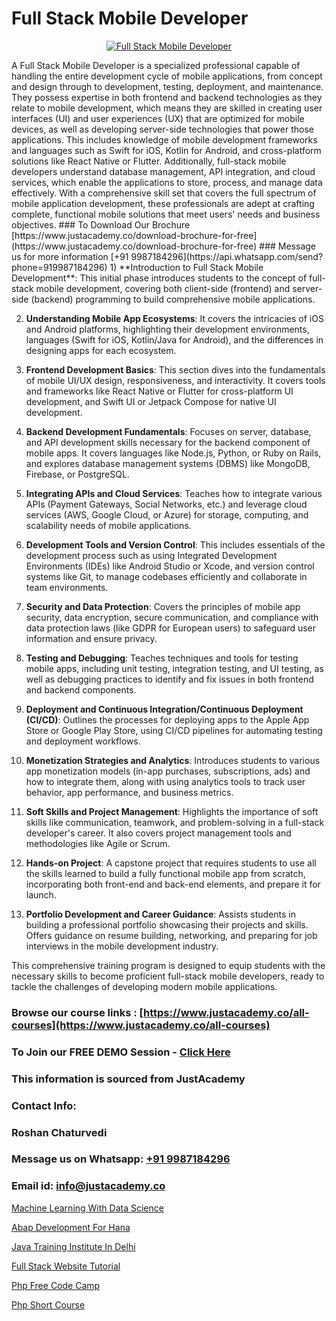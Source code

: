# Full Stack Mobile Developer

<p align="center">
  <a href="https://justacademy.co/program-detail/full-stack-web-development">
    <img src="https://justacademy.co/storage2/program_images/1704700371.webp" alt="Full Stack Mobile Developer">
  </a>
</p>
A Full Stack Mobile Developer is a specialized professional capable of handling the entire development cycle of mobile applications, from concept and design through to development, testing, deployment, and maintenance. They possess expertise in both frontend and backend technologies as they relate to mobile development, which means they are skilled in creating user interfaces (UI) and user experiences (UX) that are optimized for mobile devices, as well as developing server-side technologies that power those applications. This includes knowledge of mobile development frameworks and languages such as Swift for iOS, Kotlin for Android, and cross-platform solutions like React Native or Flutter. Additionally, full-stack mobile developers understand database management, API integration, and cloud services, which enable the applications to store, process, and manage data effectively. With a comprehensive skill set that covers the full spectrum of mobile application development, these professionals are adept at crafting complete, functional mobile solutions that meet users' needs and business objectives.
### To Download Our Brochure [https://www.justacademy.co/download-brochure-for-free](https://www.justacademy.co/download-brochure-for-free)
### Message us for more information [+91 9987184296](https://api.whatsapp.com/send?phone=919987184296)
1) **Introduction to Full Stack Mobile Development**: This initial phase introduces students to the concept of full-stack mobile development, covering both client-side (frontend) and server-side (backend) programming to build comprehensive mobile applications.

2) **Understanding Mobile App Ecosystems**: It covers the intricacies of iOS and Android platforms, highlighting their development environments, languages (Swift for iOS, Kotlin/Java for Android), and the differences in designing apps for each ecosystem.

3) **Frontend Development Basics**: This section dives into the fundamentals of mobile UI/UX design, responsiveness, and interactivity. It covers tools and frameworks like React Native or Flutter for cross-platform UI development, and Swift UI or Jetpack Compose for native UI development.

4) **Backend Development Fundamentals**: Focuses on server, database, and API development skills necessary for the backend component of mobile apps. It covers languages like Node.js, Python, or Ruby on Rails, and explores database management systems (DBMS) like MongoDB, Firebase, or PostgreSQL.

5) **Integrating APIs and Cloud Services**: Teaches how to integrate various APIs (Payment Gateways, Social Networks, etc.) and leverage cloud services (AWS, Google Cloud, or Azure) for storage, computing, and scalability needs of mobile applications.

6) **Development Tools and Version Control**: This includes essentials of the development process such as using Integrated Development Environments (IDEs) like Android Studio or Xcode, and version control systems like Git, to manage codebases efficiently and collaborate in team environments.

7) **Security and Data Protection**: Covers the principles of mobile app security, data encryption, secure communication, and compliance with data protection laws (like GDPR for European users) to safeguard user information and ensure privacy.

8) **Testing and Debugging**: Teaches techniques and tools for testing mobile apps, including unit testing, integration testing, and UI testing, as well as debugging practices to identify and fix issues in both frontend and backend components.

9) **Deployment and Continuous Integration/Continuous Deployment (CI/CD)**: Outlines the processes for deploying apps to the Apple App Store or Google Play Store, using CI/CD pipelines for automating testing and deployment workflows.

10) **Monetization Strategies and Analytics**: Introduces students to various app monetization models (in-app purchases, subscriptions, ads) and how to integrate them, along with using analytics tools to track user behavior, app performance, and business metrics.

11) **Soft Skills and Project Management**: Highlights the importance of soft skills like communication, teamwork, and problem-solving in a full-stack developer's career. It also covers project management tools and methodologies like Agile or Scrum.

12) **Hands-on Project**: A capstone project that requires students to use all the skills learned to build a fully functional mobile app from scratch, incorporating both front-end and back-end elements, and prepare it for launch.

13) **Portfolio Development and Career Guidance**: Assists students in building a professional portfolio showcasing their projects and skills. Offers guidance on resume building, networking, and preparing for job interviews in the mobile development industry.

This comprehensive training program is designed to equip students with the necessary skills to become proficient full-stack mobile developers, ready to tackle the challenges of developing modern mobile applications.

### Browse our course links : [https://www.justacademy.co/all-courses](https://www.justacademy.co/all-courses) 
### To Join our FREE DEMO Session - [Click Here](https://www.justacademy.co/register-for-course-demo)


### This information is sourced from JustAcademy
### Contact Info:
### Roshan Chaturvedi
### Message us on Whatsapp: [+91 9987184296](https://api.whatsapp.com/send?phone=919987184296)
### Email id: [info@justacademy.co](mailto:info@justacademy.co)
                
[Machine Learning With Data Science](https://www.linkedin.com/pulse/machine-learning-data-science-software-training-mountain-view-d6oie?trackingId=KvF5su5hLI3l0BP6BVfcbA%3D%3D&lipi=urn%3Ali%3Apage%3Ad_flagship3_company_admin%3BbQ9qZFjkRLyS67kyvPtamg%3D%3D)

[Abap Development For Hana](https://www.linkedin.com/pulse/abap-development-hana-software-training-sunnyvale-hn8ec/)

[Java Training Institute In Delhi](https://medium.com/@surajvaishnav5015/java-training-institute-in-delhi-ed526311c79f)

[Full Stack Website Tutorial](https://medium.com/@shivamja27/full-stack-website-tutorial-714aaee9f4e3)

[Php Free Code Camp](https://justacademyin.github.io/justacademy/php-free-code-camp)

[Php Short Course](https://justacademyin.github.io/justacademy/php-short-course)

